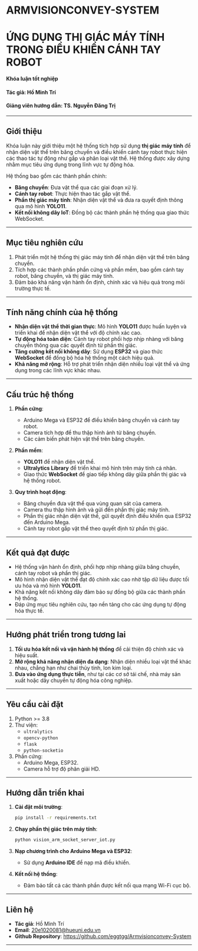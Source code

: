 # ARMVISIONCONVEY-SYSTEM
# **ỨNG DỤNG THỊ GIÁC MÁY TÍNH TRONG ĐIỀU KHIỂN CÁNH TAY ROBOT**
**Khóa luận tốt nghiệp**  
#### **Tác giả:** Hồ Minh Trí
#### **Giảng viên hướng dẫn:** TS. Nguyễn Đăng Trị

---

## **Giới thiệu**  
Khóa luận này giới thiệu một hệ thống tích hợp sử dụng **thị giác máy tính** để nhận diện vật thể trên băng chuyền và điều khiển cánh tay robot thực hiện các thao tác tự động như gắp và phân loại vật thể. Hệ thống được xây dựng nhằm mục tiêu ứng dụng trong lĩnh vực tự động hóa.  

Hệ thống bao gồm các thành phần chính:  
- **Băng chuyền**: Đưa vật thể qua các giai đoạn xử lý.
- **Cánh tay robot**: Thực hiện thao tác gắp vật thể.
- **Phần thị giác máy tính**: Nhận diện vật thể và đưa ra quyết định thông qua mô hình **YOLO11**.
- **Kết nối không dây IoT**: Đồng bộ các thành phần hệ thống qua giao thức WebSocket.

---

## **Mục tiêu nghiên cứu**
1. Phát triển một hệ thống thị giác máy tính để nhận diện vật thể trên băng chuyền.
2. Tích hợp các thành phần phần cứng và phần mềm, bao gồm cánh tay robot, băng chuyền, và thị giác máy tính.
3. Đảm bảo khả năng vận hành ổn định, chính xác và hiệu quả trong môi trường thực tế.

---

## **Tính năng chính của hệ thống**
- **Nhận diện vật thể thời gian thực**: Mô hình **YOLO11** được huấn luyện và triển khai để nhận diện vật thể với độ chính xác cao.
- **Tự động hóa toàn diện**: Cánh tay robot phối hợp nhịp nhàng với băng chuyền thông qua các quyết định từ phần thị giác.
- **Tăng cường kết nối không dây**: Sử dụng **ESP32** và giao thức **WebSocket** để đồng bộ hóa hệ thống một cách hiệu quả.
- **Khả năng mở rộng**: Hỗ trợ phát triển nhận diện nhiều loại vật thể và ứng dụng trong các lĩnh vực khác nhau.

---

## **Cấu trúc hệ thống**  
1. **Phần cứng**:  
   - Arduino Mega và ESP32 để điều khiển băng chuyền và cánh tay robot.
   - Camera tích hợp để thu thập hình ảnh từ băng chuyền.
   - Các cảm biến phát hiện vật thể trên băng chuyền.

2. **Phần mềm**:  
   - **YOLO11** để nhận diện vật thể.
   - **Ultralytics Library** để triển khai mô hình trên máy tính cá nhân.
   - Giao thức **WebSocket** để giao tiếp không dây giữa phần thị giác và hệ thống robot.

3. **Quy trình hoạt động**:  
   - Băng chuyền đưa vật thể qua vùng quan sát của camera.
   - Camera thu thập hình ảnh và gửi đến phần thị giác máy tính.
   - Phần thị giác nhận diện vật thể, gửi quyết định điều khiển qua ESP32 đến Arduino Mega.
   - Cánh tay robot gắp vật thể theo quyết định từ phần thị giác.

---

## **Kết quả đạt được**  
- Hệ thống vận hành ổn định, phối hợp nhịp nhàng giữa băng chuyền, cánh tay robot và phần thị giác.
- Mô hình nhận diện vật thể đạt độ chính xác cao nhờ tập dữ liệu được tối ưu hóa và mô hình **YOLO11**.
- Khả năng kết nối không dây đảm bảo sự đồng bộ giữa các thành phần hệ thống.
- Đáp ứng mục tiêu nghiên cứu, tạo nền tảng cho các ứng dụng tự động hóa thực tế.
---

## **Hướng phát triển trong tương lai**
1. **Tối ưu hóa kết nối và vận hành hệ thống** để cải thiện độ chính xác và hiệu suất.
2. **Mở rộng khả năng nhận diện đa dạng**: Nhận diện nhiều loại vật thể khác nhau, chẳng hạn như chai thủy tinh, lon kim loại.
3. **Đưa vào ứng dụng thực tiễn**, như tại các cơ sở tái chế, nhà máy sản xuất hoặc dây chuyền tự động hóa công nghiệp.

---

## **Yêu cầu cài đặt**
1. Python >= 3.8
2. Thư viện:
   - `ultralytics`
   - `opencv-python`
   - `flask`
   - `python-socketio`
3. Phần cứng:
   - Arduino Mega, ESP32.
   - Camera hỗ trợ độ phân giải HD.

---

## **Hướng dẫn triển khai**
1. **Cài đặt môi trường**:
   ```bash
   pip install -r requirements.txt
   ```

2. **Chạy phần thị giác trên máy tính**:  
   ```bash
   python vision_arm_socket_server_iot.py
   ```  

3. **Nạp chương trình cho Arduino Mega và ESP32**:  
   - Sử dụng **Arduino IDE** để nạp mã điều khiển.

4. **Kết nối hệ thống**:  
   - Đảm bảo tất cả các thành phần được kết nối qua mạng Wi-Fi cục bộ. 

---

## **Liên hệ**  
- **Tác giả**: Hồ Minh Trí
- **Email**: 20e1020081@hueuni.edu.vn
- **Github Repository**: <link>https://github.com/eggtgg/Armvisionconvey-System<link>

---
